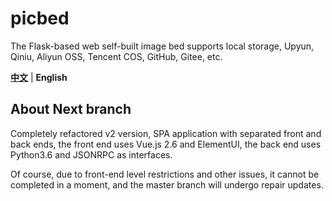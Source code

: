# picbed

The Flask-based web self-built image bed supports local storage, Upyun, Qiniu, Aliyun OSS, Tencent COS, GitHub, Gitee, etc.

<div align="left">
  <strong><a href="./README-cn.md">中文</a></strong> | <strong>English</strong>
</div>

## About Next branch

Completely refactored v2 version, SPA application with separated front and
back ends, the front end uses Vue.js 2.6 and ElementUI, the back end
uses Python3.6 and JSONRPC as interfaces.

Of course, due to front-end level restrictions and other issues, it cannot
be completed in a moment, and the master branch will undergo repair updates.
